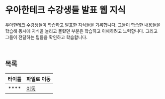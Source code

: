 # 우아한테크 수강생들 발표 웹 지식
우아한테크 수강생들이 학습하고 발표한 지식들을 기록합니다. 그들이 학습한 내용들을 학습해 동시에 지식을 늘리고 몰랐던 부분은 학습하고 이해하려고 노력합니다. 그리고 그들이 전달하는 팁들을 확인하고 학습합니다.   

<br/>

## 목록
|타이틀|파일로 이동|
|:---:|---|
|****|[이동]()|
